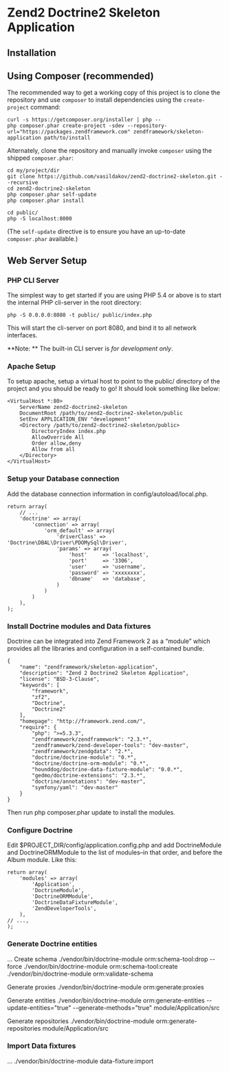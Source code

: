 Zend2 Doctrine2 Skeleton Application
=======================


Installation
------------

Using Composer (recommended)
----------------------------
The recommended way to get a working copy of this project is to clone the repository
and use `composer` to install dependencies using the `create-project` command:

    curl -s https://getcomposer.org/installer | php --
    php composer.phar create-project -sdev --repository-url="https://packages.zendframework.com" zendframework/skeleton-application path/to/install

Alternately, clone the repository and manually invoke `composer` using the shipped
`composer.phar`:

    cd my/project/dir
    git clone https://github.com/vasildakov/zend2-doctrine2-skeleton.git --recursive
    cd zend2-doctrine2-skeleton
    php composer.phar self-update
    php composer.phar install

    cd public/
    php -S localhost:8000

(The `self-update` directive is to ensure you have an up-to-date `composer.phar`
available.)



Web Server Setup
----------------

### PHP CLI Server

The simplest way to get started if you are using PHP 5.4 or above is to start the internal PHP cli-server in the root directory:

    php -S 0.0.0.0:8080 -t public/ public/index.php

This will start the cli-server on port 8080, and bind it to all network
interfaces.

**Note: ** The built-in CLI server is *for development only*.

### Apache Setup

To setup apache, setup a virtual host to point to the public/ directory of the
project and you should be ready to go! It should look something like below:

    <VirtualHost *:80>
        ServerName zend2-doctrine2-skeleton
        DocumentRoot /path/to/zend2-doctrine2-skeleton/public
        SetEnv APPLICATION_ENV "development"
        <Directory /path/to/zend2-doctrine2-skeleton/public>
            DirectoryIndex index.php
            AllowOverride All
            Order allow,deny
            Allow from all
        </Directory>
    </VirtualHost>

### Setup your Database connection
Add the database connection information in config/autoload/local.php.

    return array(
        // ...
        'doctrine' => array(
            'connection' => array(
                'orm_default' => array(
                    'driverClass' => 'Doctrine\DBAL\Driver\PDOMySql\Driver',
                    'params' => array(
                        'host'     => 'localhost',
                        'port'     => '3306',
                        'user'     => 'username',
                        'password' => 'xxxxxxxx',
                        'dbname'   => 'database',
                    )
                )
            )
        ),
    );


### Install Doctrine modules and Data fixtures
Doctrine can be integrated into Zend Framework 2 as a “module” which provides all the libraries and configuration in a self-contained bundle.

    {
        "name": "zendframework/skeleton-application",
        "description": "Zend 2 Doctrine2 Skeleton Application",
        "license": "BSD-3-Clause",
        "keywords": [
            "framework",
            "zf2",
            "Doctrine",
            "Doctrine2"
        ],
        "homepage": "http://framework.zend.com/",
        "require": {
            "php": ">=5.3.3",
            "zendframework/zendframework": "2.3.*",
            "zendframework/zend-developer-tools": "dev-master",
            "zendframework/zendgdata": "2.*",
            "doctrine/doctrine-module": "0.*",
            "doctrine/doctrine-orm-module": "0.*",
            "hounddog/doctrine-data-fixture-module": "0.0.*",
            "gedmo/doctrine-extensions": "2.3.*",
            "doctrine/annotations": "dev-master",
            "symfony/yaml": "dev-master"
        }
    }
Then run php composer.phar update to install the modules.


### Configure Doctrine
Edit $PROJECT_DIR/config/application.config.php and add DoctrineModule and DoctrineORMModule to the list of modules–in that order, and before the Album module. Like this:

    return array(
        'modules' => array(
            'Application',
            'DoctrineModule',
            'DoctrineORMModule',
            'DoctrineDataFixtureModule',
            'ZendDeveloperTools',
        ),
    // ...,
    );



### Generate Doctrine entities
...
Create schema
    ./vendor/bin/doctrine-module orm:schema-tool:drop --force
    ./vendor/bin/doctrine-module orm:schema-tool:create
    ./vendor/bin/doctrine-module orm:validate-schema

Generate proxies
    ./vendor/bin/doctrine-module orm:generate:proxies

Generate entities
    ./vendor/bin/doctrine-module orm:generate-entities --update-entities="true" --generate-methods="true" module/Application/src

Generate repositories
    ./vendor/bin/doctrine-module orm:generate-repositories module/Application/src

### Import Data fixtures
...
    ./vendor/bin/doctrine-module data-fixture:import
